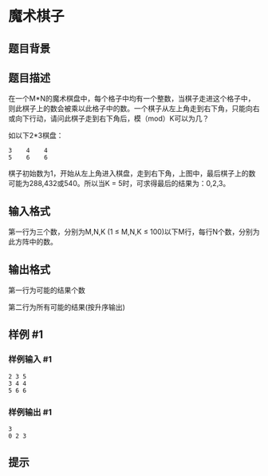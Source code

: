 # 魔术棋子

## 题目背景



## 题目描述

在一个M\*N的魔术棋盘中，每个格子中均有一个整数，当棋子走进这个格子中，则此棋子上的数会被乘以此格子中的数。一个棋子从左上角走到右下角，只能向右或向下行动，请问此棋子走到右下角后，模（mod）K可以为几？

如以下2\*3棋盘：
```
3    4    4
5    6    6
```
棋子初始数为1，开始从左上角进入棋盘，走到右下角，上图中，最后棋子上的数可能为288,432或540。所以当K = 5时，可求得最后的结果为：0,2,3。


## 输入格式

第一行为三个数，分别为M,N,K (1 ≤ M,N,K ≤ 100)以下M行，每行N个数，分别为此方阵中的数。


## 输出格式

第一行为可能的结果个数

第二行为所有可能的结果(按升序输出)


## 样例 #1

### 样例输入 #1
```
2 3 5
3 4 4
5 6 6
```

### 样例输出 #1

```
3
0 2 3
```

## 提示


